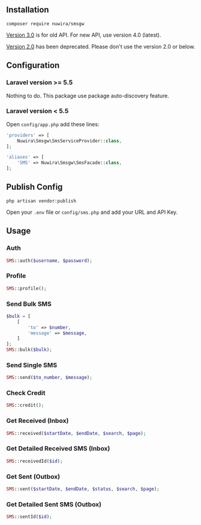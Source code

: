 ## Installation

```console
composer require nuwira/smsgw
```

[Version 3.0](https://github.com/Nuwira/smsgw/tree/v3) is for old API. For new API, use version 4.0 (latest).

[Version 2.0](https://github.com/Nuwira/smsgw/tree/v2) has been deprecated. Please don't use the version 2.0 or below.

## Configuration

### Laravel version >= 5.5

Nothing to do. This package use package auto-discovery feature.

### Laravel version < 5.5

Open `config/app.php` add these lines:

```php
'providers' => [
	Nuwira\Smsgw\SmsServiceProvider::class,
];

'aliases' => [
	'SMS' => Nuwira\Smsgw\SmsFacade::class,
];
```

## Publish Config

```console
php artisan vendor:publish
```

Open your `.env` file or `config/sms.php` and add your URL and API Key.

## Usage

### Auth

```php
SMS::auth($username, $password);
```

### Profile

```php
SMS::profile();
```

### Send Bulk SMS

```php
$bulk = [
	[
		'to' => $number,
		'message' => $message,
	]
];
SMS::bulk($bulk);
```

### Send Single SMS

```php
SMS::send($to_number, $message);
```

### Check Credit

```php
SMS::credit();
```

### Get Received (Inbox)

```php
SMS::received($startDate, $endDate, $search, $page);
```

### Get Detailed Received SMS (Inbox)

```php
SMS::receivedId($id);
```

### Get Sent (Outbox)

```php
SMS::sent($startDate, $endDate, $status, $search, $page);
```

### Get Detailed Sent SMS (Outbox)

```php
SMS::sentId($id);
```
